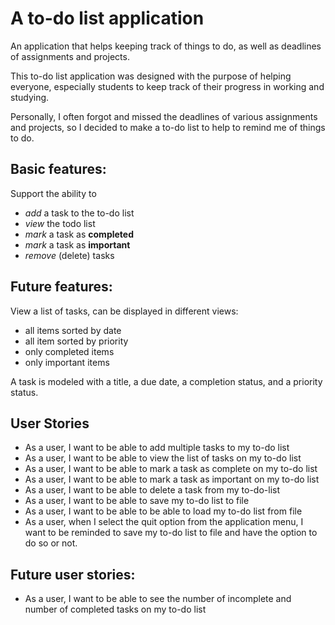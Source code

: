 # A to-do list application
An application that helps keeping track of things to do, as well as deadlines of assignments and projects.

This to-do list application was designed with the purpose of helping everyone, especially students to keep track of their
progress in working and studying.

 Personally, I often forgot and missed the deadlines of various assignments and projects, so I decided to make 
 a to-do list to help to remind me of things to do.

## Basic features:

Support the ability to
- *add* a task to the to-do list
- *view* the todo list
- *mark* a task as **completed**
- *mark* a task as **important**
- *remove* (delete) tasks

## Future features:
View a list of tasks, can be displayed in different views:
- all items sorted by date
- all item sorted by priority
- only completed items
- only important items


A task is modeled with a title, a due date, a completion status, and a priority status.


## User Stories
- As a user, I want to be able to add multiple tasks to my to-do list
- As a user, I want to be able to view the list of tasks on my to-do list
- As a user, I want to be able to mark a task as complete on my to-do list
- As a user, I want to be able to mark a task as important on my to-do list
- As a user, I want to be able to delete a task from my to-do-list
- As a user, I want to be able to save my to-do list to file
- As a user, I want to be able to be able to load my to-do list from file 
- As a user, when I select the quit option from the application menu, I want to be reminded to save 
my to-do list to file and have the option to do so or not.
## Future user stories:
- As a user, I want to be able to see the number of incomplete and number of completed tasks on my to-do list






